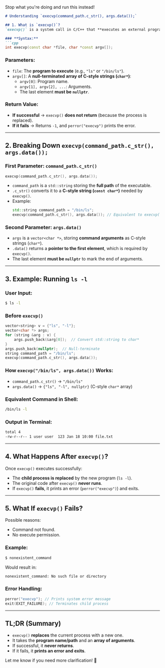 Stop what you're doing and run this instead!

```markdown
# Understanding `execvp(command_path.c_str(), args.data());`

## 1. What is `execvp()`?
`execvp()` is a system call in C/C++ that **executes an external program** by replacing the current process with the new one.

### **Syntax:**
```cpp
int execvp(const char *file, char *const argv[]);
```

### **Parameters:**
- `file`: The **program to execute** (e.g., `"ls"` or `"/bin/ls"`).
- `argv[]`: A **null-terminated array of C-style strings (`char*`)**:
  - `argv[0]`: Program name.
  - `argv[1], argv[2], ...`: Arguments.
  - The last element **must be `nullptr`**.

### **Return Value:**
- **If successful** → `execvp()` **does not return** (because the process is replaced).
- **If it fails** → Returns `-1`, and `perror("execvp")` prints the error.

---

## 2. Breaking Down `execvp(command_path.c_str(), args.data());`

### **First Parameter: `command_path.c_str()`**
```cpp
execvp(command_path.c_str(), args.data());
```
- `command_path` is a `std::string` storing the **full path** of the executable.
- `.c_str()` converts it to a **C-style string (`const char*`)** needed by `execvp()`.
- Example:
  ```cpp
  std::string command_path = "/bin/ls";
  execvp(command_path.c_str(), args.data()); // Equivalent to execvp("/bin/ls", args.data());
  ```

### **Second Parameter: `args.data()`**
- `args` is a `vector<char *>`, storing **command arguments** as C-style strings (`char*`).
- `.data()` returns a **pointer to the first element**, which is required by `execvp()`.
- The last element **must be `nullptr`** to mark the end of arguments.

---

## 3. Example: Running `ls -l`
### **User Input:**
```sh
$ ls -l
```

### **Before `execvp()`**
```cpp
vector<string> v = {"ls", "-l"};
vector<char *> args;
for (string &arg : v) {
    args.push_back(&arg[0]);  // Convert std::string to char*
}
args.push_back(nullptr);  // Null-terminate
string command_path = "/bin/ls";
execvp(command_path.c_str(), args.data());
```

### **How `execvp("/bin/ls", args.data())` Works:**
- `command_path.c_str()` → `"/bin/ls"`
- `args.data()` → `{"ls", "-l", nullptr}` (C-style `char*` array)

### **Equivalent Command in Shell:**
```sh
/bin/ls -l
```

### **Output in Terminal:**
```sh
total 4
-rw-r--r-- 1 user user  123 Jan 18 10:00 file.txt
```

---

## 4. What Happens After `execvp()`?
Once `execvp()` executes successfully:
- The **child process is replaced** by the new program (`ls -l`).
- The original code after `execvp()` **never runs**.
- If `execvp()` **fails**, it prints an error (`perror("execvp")`) and exits.

---

## 5. What If `execvp()` Fails?
Possible reasons:
- Command not found.
- No execute permission.

### **Example:**
```sh
$ nonexistent_command
```
Would result in:
```sh
nonexistent_command: No such file or directory
```

### **Error Handling:**
```cpp
perror("execvp"); // Prints system error message
exit(EXIT_FAILURE); // Terminates child process
```

---

## **TL;DR (Summary)**
- `execvp()` **replaces** the current process with a new one.
- It takes the **program name/path** and an **array of arguments**.
- If successful, it **never returns**.
- If it fails, it **prints an error and exits**.

Let me know if you need more clarification! 🚀
```

